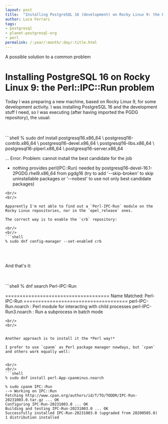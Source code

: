 ```yaml
---
layout: post
title:  "Installing PostgreSQL 16 (development) on Rocky Linux 9: the Perl::IPC::Run problem"
author: Luca Ferrari
tags:
- postgresql
- planet-postgresql-org
- perl
permalink: /:year/:month/:day/:title.html
---
```

A possible solution to a common problem

# Installing PostgreSQL 16 on Rocky Linux 9: the Perl::IPC::Run problem

Today I was preparing a new machine, based on Rocky Linux 9, for some development activity.
I was installing PostgreSQL 16 and the development stuff I need, so I was executing (after having imported the PGDG repository), the usual:

<br/>
<br/>
```shell
% sudo dnf install postgresql16.x86_64 \
                   postgresql16-contrib.x86_64 \
				   postgresql16-devel.x86_64 \
				   postgresql16-libs.x86_64 \
				   postgresql16-plperl.x86_64 \
				   postgresql16-server.x86_64

...
Error:
 Problem: cannot install the best candidate for the job
  - nothing provides perl(IPC::Run) needed by postgresql16-devel-16.1-2PGDG.rhel9.x86_64 from pgdg16
(try to add '--skip-broken' to skip uninstallable packages or '--nobest' to use not only best candidate packages)

```
<br/>
<br/>

Apparently I'm not able to find out a `Perl-IPC-Run` module on the Rocky Linux repositories, nor in the `epel_release` ones.

The correct way is to enable the `crb` repository:

<br/>
<br/>
```shell
% sudo dnf config-manager --set-enabled crb
```
<br/>
<br/>

And that's it:

<br/>
<br/>
```shell
% dnf search Perl-IPC-Run

==================================== Name Matched: Perl-IPC-Run ====================================
perl-IPC-Run.noarch : Perl module for interacting with child processes
perl-IPC-Run3.noarch : Run a subprocess in batch mode

```
<br/>
<br/>


Another approach is to install it the *Perl way!*

I prefer to use `cpanm` as Perl package manager nowdays, but `cpan` and others work equally well:


<br/>
<br/>
```shell
% sudo dnf install perl-App-cpanminus.noarch

% sudo cpanm IPC::Run
--> Working on IPC::Run
Fetching http://www.cpan.org/authors/id/T/TO/TODDR/IPC-Run-20231003.0.tar.gz ... OK
Configuring IPC-Run-20231003.0 ... OK
Building and testing IPC-Run-20231003.0 ... OK
Successfully installed IPC-Run-20231003.0 (upgraded from 20200505.0)
1 distribution installed

```
<br/>
<br/>

